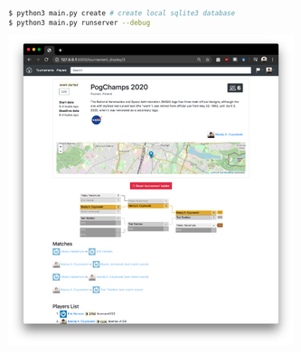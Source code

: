 
```bash
$ python3 main.py create # create local sqlite3 database
$ python3 main.py runserver --debug
```

![](screen-1.png)
